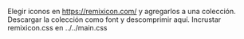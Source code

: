Elegir iconos en https://remixicon.com/ y agregarlos a una colección.
Descargar la colección como font y descomprimir aquí.
Incrustar remixicon.css en ../../main.css
